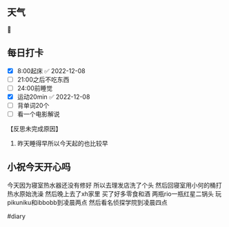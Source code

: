 ## 天气
🔆



## 每日打卡

- [x] 8:00起床 ✅ 2022-12-08
- [ ] 21:00之后不吃东西
- [ ] 24:00前睡觉
- [x] 运动20min ✅ 2022-12-08
- [ ] 背单词20个
- [ ] 看一个电影解说

【反思未完成原因】
1. 昨天睡得早所以今天起的也比较早

## 小祝今天开心吗
今天因为寝室热水器还没有修好
所以去理发店洗了个头
然后回寝室用小何的桶打热水原始洗澡
然后晚上去了xh家里
买了好多零食和酒
两瓶rio一瓶红星二锅头
玩pikuniku和ibbobb到凌晨两点
然后看名侦探学院到凌晨四点

#diary